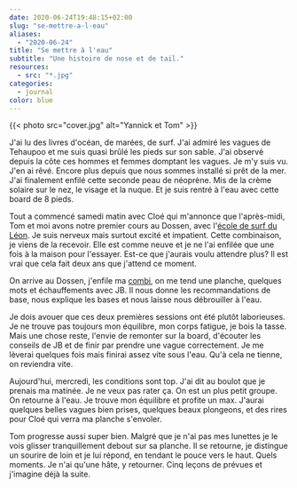 ```yaml
---
date: 2020-06-24T19:48:15+02:00
slug: "se-mettre-a-l-eau"
aliases:
  - "2020-06-24"
title: "Se mettre à l'eau"
subtitle: "Une histoire de nose et de tail."
resources:
  - src: "*.jpg"
categories:
  - journal
color: blue
---
```


{{< photo src="cover.jpg" alt="Yannick et Tom" >}}

J'ai lu des livres d'océan, de marées, de surf. J'ai admiré les vagues de Tehaupoo et me suis quasi brûlé les pieds sur son sable. J'ai observé depuis la côte ces hommes et femmes domptant les vagues. Je m'y suis vu. J'en ai rêvé. Encore plus depuis que nous sommes installé si prêt de la mer. J'ai finalement enfilé cette seconde peau de néoprène. Mis de la crème solaire sur le nez, le visage et la nuque. Et je suis rentré à l'eau avec cette board de 8 pieds. 

Tout a commencé samedi matin avec Cloé qui m'annonce que l'après-midi, Tom et moi avons notre premier cours au Dossen, avec l'[école de surf du Léon](https://ecole-surf-leon.com). Je suis nerveux mais surtout excité et impatient. Cette combinaison, je viens de la recevoir. Elle est comme neuve et je ne l'ai enfilée que une fois à la maison pour l'essayer. Est-ce que j'aurais voulu attendre plus? Il est vrai que cela fait deux ans que j'attend ce moment.

On arrive au Dossen, j'enfile ma [combi](https://srface.com), on me tend une planche, quelques mots et échauffements avec JB. Il nous donne les recommandations de base, nous explique les bases et nous laisse nous débrouiller à l'eau. 

Je dois avouer que ces deux premières sessions ont été plutôt laborieuses. Je ne trouve pas toujours mon équilibre, mon corps fatigue, je bois la tasse. Mais une chose reste, l'envie de remonter sur la board, d'écouter les conseils de JB et de finir par prendre une vague correctement. Je me lèverai quelques fois mais finirai assez vite sous l'eau. Qu'à cela ne tienne, on reviendra vite.

Aujourd'hui, mercredi, les conditions sont top. J'ai dit au boulot que je prenais ma matinée. Je ne veux pas rater ça. On est un plus petit groupe. On retourne à l'eau. Je trouve mon équilibre et profite un max. J'aurai quelques belles vagues bien prises, quelques beaux plongeons, et des rires pour Cloé qui verra ma planche s'envoler. 

Tom progresse aussi super bien. Malgré que je n'ai pas mes lunettes je le vois glisser tranquillement debout sur sa planche. Il se retourne, je distingue un sourire de loin et je lui répond, en tendant le pouce vers le haut. Quels moments. Je n'ai qu'une hâte, y retourner. Cinq leçons de prévues et j'imagine déjà la suite. 